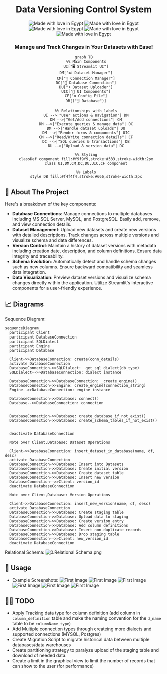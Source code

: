 <div align="center">

  <h1> Data Versioning Control System</h1>
  
  
  <img src="https://img.shields.io/badge/Python-14354C?style=for-the-badge&logo=python&logoColor=white" alt="Made with love in Egypt">
  <img src="https://img.shields.io/badge/streamlit-FF4B4B.svg?style=for-the-badge&logo=Streamlit&logoColor=white" alt="Made with love in Egypt">

  <img src="https://img.shields.io/badge/Made_With_Love-B32629?style=for-the-badge&logo=undertale&logoColor=white" alt="Made with love in Egypt">

  <img src="https://img.shields.io/badge/pandas-%23150458.svg?style=for-the-badge&logo=pandas&logoColor=white" alt="Made with love in Egypt">

  <img src="https://img.shields.io/badge/SQLAlchemy-D71F00.svg?style=for-the-badge&logo=sqlalchemy&logoColor=white" alt="Made with love in Egypt">
  <h3>  Manage and Track Changes in Your Datasets with Ease!</h3>
  
  ```mermaid
  graph TB
    %% Main Components
    UI["🖥️ Streamlit UI"]
    DM["📊 Dataset Manager"]
    CM["🔌 Connection Manager"]
    DC["💾 Database Connection"]
    DU["⬆️ Dataset Uploader"]
    UIC["🎨 UI Components"]
    CF["⚙️ Config File"]
    DB[("🗄️ Database")]

    %% Relationships with labels
    UI -->|"User actions & navigation"| DM
    DM -->|"Get/Add connections"| CM
    DM -->|"Execute queries & manage data"| DC
    DM -->|"Handle dataset uploads"| DU
    DM -->|"Render forms & components"| UIC
    CM -->|"Read/Write connection details"| CF
    DC -->|"SQL queries & transactions"| DB
    DU -->|"Upload & version data"| DC

    %% Styling
    classDef component fill:#f9f9f9,stroke:#333,stroke-width:2px
    class UI,DM,CM,DC,DU,UIC,CF component

    %% Labels
    style DB fill:#f4f4f4,stroke:#666,stroke-width:2px

````

</div>

## :star2: About The Project

Here's a breakdown of the key components:

-   **Database Connections**: Manage connections to multiple databases including MS SQL Server, MySQL, and PostgreSQL. Easily add, remove, and view connection details.
-   **Dataset Management**: Upload new datasets and create new versions with detailed descriptions. Track changes across multiple versions and visualize schema and data differences.
-   **Version Control**: Maintain a history of dataset versions with metadata including creation date, description, and column definitions. Ensure data integrity and traceability.
-   **Schema Evolution**: Automatically detect and handle schema changes such as new columns. Ensure backward compatibility and seamless data integration.
-   **Data Visualization**: Preview dataset versions and visualize schema changes directly within the application. Utilize Streamlit's interactive components for a user-friendly experience.

## 📈 Diagrams

Sequence Diagram:

```mermaid
sequenceDiagram
  participant Client
  participant DatabaseConnection
  participant SQLDialect
  participant Engine
  participant Database

  Client->>DatabaseConnection: create(conn_details)
  activate DatabaseConnection
  DatabaseConnection->>SQLDialect: _get_sql_dialect(db_type)
  SQLDialect-->>DatabaseConnection: dialect instance

  DatabaseConnection->>DatabaseConnection: _create_engine()
  DatabaseConnection->>Engine: create_engine(connection_string)
  Engine-->>DatabaseConnection: engine instance

  DatabaseConnection->>Database: connect()
  Database-->>DatabaseConnection: connection


  DatabaseConnection->>Database: create_database_if_not_exist()
  DatabaseConnection->>Database: create_schema_tables_if_not_exist()


  deactivate DatabaseConnection

  Note over Client,Database: Dataset Operations

  Client->>DatabaseConnection: insert_dataset_in_database(name, df, desc)
  activate DatabaseConnection
  DatabaseConnection->>Database: Insert into Datasets
  DatabaseConnection->>Database: Create initial version
  DatabaseConnection->>Database: Create dataset table
  DatabaseConnection->>Database: Insert new version
  DatabaseConnection-->>Client: version_id
  deactivate DatabaseConnection

  Note over Client,Database: Version Operations

  Client->>DatabaseConnection: insert_new_version(name, df, desc)
  activate DatabaseConnection
  DatabaseConnection->>Database: Create staging table
  DatabaseConnection->>Database: Upload data to staging
  DatabaseConnection->>Database: Create version entry
  DatabaseConnection->>Database: Add column definitions
  DatabaseConnection->>Database: Insert non-duplicate records
  DatabaseConnection->>Database: Drop staging table
  DatabaseConnection-->>Client: new_version_id
  deactivate DatabaseConnection
````

Relational Schema:
<img src="./Assets/Data Schema.png" alt="0.Relational Schema.png">

## 🧰 Usage

-   Example Screenshots:
    <img src="./Assets/1.png" alt="First Image">
    <img src="./Assets/2.png" alt="First Image">
    <img src="./Assets/3.png" alt="First Image">
    <img src="./Assets/4.png" alt="First Image">
    <img src="./Assets/5.png" alt="First Image">
    <img src="./Assets/6.png" alt="First Image">

## 👩‍💻 TODO

-   Apply Tracking data type for column definition (add column in `column_definition` table and make the naming convention for the `d_name` table to be `columnName_type`)
-   Add Multiple connection types through createing more dialects and supported connections (MYSQL, Postgres)
-   Create Migration Script to migrate historical data between multiple databases/data warehouses
-   Create partitioning strategy to paralyze upload of the staging table and download of needed data.
-   Create a limit in the graphical view to limit the number of records that can show to the user (for performance)
